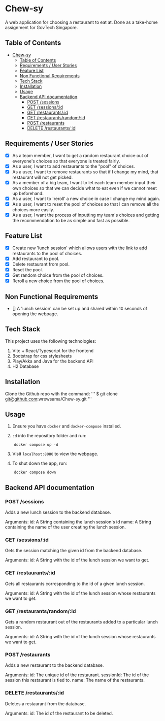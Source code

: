 # Chew-sy
A web application for choosing a restaurant to eat at. Done as a take-home assignment for GovTech Singapore.

## Table of Contents
- [Chew-sy](#chew-sy)
  - [Table of Contents](#table-of-contents)
  - [Requirements / User Stories](#requirements--user-stories)
  - [Feature List](#feature-list)
  - [Non Functional Requirements](#non-functional-requirements)
  - [Tech Stack](#tech-stack)
  - [Installation](#installation)
  - [Usage](#usage)
  - [Backend API documentation](#backend-api-documentation)
    - [POST /sessions](#post-sessions)
    - [GET /sessions/:id](#get-sessionsid)
    - [GET /restaurants/:id](#get-restaurantsid)
    - [GET /restaurants/random/:id](#get-restaurantsrandomid)
    - [POST /restaurants](#post-restaurants)
    - [DELETE /restaurants/:id](#delete-restaurantsid)

## Requirements / User Stories
- [X] As a team member, I want to get a random restaurant choice out of everyone's choices so that everyone is treated fairly.
- [X] As a user, I want to add restaurants to the "pool" of choices.
- [X] As a user, I want to remove restaurants so that if I change my mind, that restaurant will not get picked.
- [X] As a member of a big team, I want to let each team member input their own choices so that we can decide what to eat even if we cannot meet up beforehand.
- [X] As a user, I want to 'reroll' a new choice in case I change my mind again.
- [X] As a user, I want to reset the pool of choices so that I can remove all the choices more easily.
- [X] As a user, I want the process of inputting my team's choices and getting the recommendation to be as simple and fast as possible.

## Feature List
- [X] Create new 'lunch session' which allows users with the link to add restaurants to the pool of choices.
- [X] Add restaurant to pool.
- [X] Delete restaurant from pool.
- [X] Reset the pool.
- [X] Get random choice from the pool of choices.
- [X] Reroll a new choice from the pool of choices.

## Non Functional Requirements
- [] A 'lunch session' can be set up and shared within 10 seconds of opening the webpage.

## Tech Stack
This project uses the following technologies:
1. Vite + React/Typescript for the frontend
2. Bootstrap for css stylesheets
3. Play/Akka and Java for the backend API
4. H2 Database

## Installation
Clone the Github repo with the command:
'''
    $ git clone git@github.com:wrewsama/Chew-sy.git
'''

## Usage
1. Ensure you have `docker` and `docker-compose` installed.

2. `cd` into the repository folder and run:
```
    docker compose up -d
```

3. Visit `localhost:8080` to view the webpage.

4. To shut down the app, run:
```
    docker compose down
```

## Backend API documentation

### POST /sessions
Adds a new lunch session to the backend database.

Arguments:
id: A String containing the lunch session's id
name: A String containing the name of the user creating the lunch session.

### GET /sessions/:id
Gets the session matching the given id from the backend database.

Arguments:
id: A String with the id of the lunch session we want to get.

### GET /restaurants/:id
Gets all restaurants corresponding to the id of a given lunch session.

Arguments:
id: A String with the id of the lunch session whose restaurants we want to get.

### GET /restaurants/random/:id
Gets a random restaurant out of the restaurants added to a particular lunch session.

Arguments:
id: A String with the id of the lunch session whose restaurants we want to get.

### POST /restaurants
Adds a new restaurant to the backend database.

Arguments:
id: The unique id of the restaurant.
sessionId: The id of the session this restaurant is tied to.
name: The name of the restaurants.

### DELETE /restaurants/:id
Deletes a restaurant from the database.

Arguments:
id: The id of the restaurant to be deleted.


